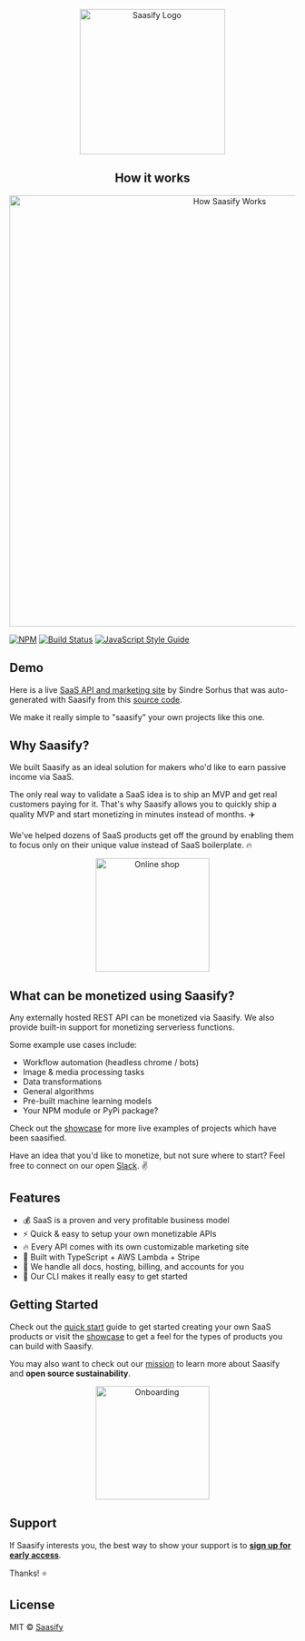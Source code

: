 <p align="center">
  <a href="https://saasify.sh" title="Saasify">
    <img src="https://docs.saasify.sh/_media/logo.png" alt="Saasify Logo" width="256" />
  </a>
</p>

<h2 align="center">
  How it works
</h2>

<p align="center">
  <img
    src="https://docs.saasify.sh/_media/saasify-how-it-works-v3-body.png"
    alt="How Saasify Works"
    width="760"
  />
</p>

[![NPM](https://img.shields.io/npm/v/saasify.svg)](https://www.npmjs.com/package/saasify) [![Build Status](https://travis-ci.com/saasify-sh/saasify.svg?branch=master)](https://travis-ci.com/saasify-sh/saasify) [![JavaScript Style Guide](https://img.shields.io/badge/code_style-standard-brightgreen.svg)](https://standardjs.com)

## Demo

Here is a live [SaaS API and marketing site](https://imagemin.saasify.sh ':target=_blank') by Sindre Sorhus that was auto-generated with Saasify from this [source code](https://github.com/saasify-sh/saasify/tree/master/examples/typescript/imagemin ':target=_blank').

We make it really simple to "saasify" your own projects like this one.

## Why Saasify?

We built Saasify as an ideal solution for makers who'd like to earn passive income via SaaS.

The only real way to validate a SaaS idea is to ship an MVP and get real customers paying for it. That's why Saasify allows you to quickly ship a quality MVP and start monetizing in minutes instead of months. ✈️

We've helped dozens of SaaS products get off the ground by enabling them to focus only on their unique value instead of SaaS boilerplate. 🔥

<p align="center">
  <img src="https://docs.saasify.sh/_media/undraw/business_shop.svg" alt="Online shop" width="200" />
</p>

## What can be monetized using Saasify?

Any externally hosted REST API can be monetized via Saasify. We also provide built-in support for monetizing serverless functions.

Some example use cases include:

- Workflow automation (headless chrome / bots)
- Image & media processing tasks
- Data transformations
- General algorithms
- Pre-built machine learning models
- Your NPM module or PyPi package?

Check out the [showcase](https://saasify.sh/#/showcase) for more live examples of projects which have been saasified.

Have an idea that you'd like to monetize, but not sure where to start? Feel free to connect on our open [Slack](https://join.slack.com/t/saasify/shared_invite/enQtODAxODA5MzU0NjczLTczOGU3NzNkYTJlMWIwZDkyNjJkOTk3MGEwZThlOWQyNTQxODZjZTExNjAzODJlZDQ3MWM5NWQwMGRiMDcyZTY). ✌️

## Features

- 💰 SaaS is a proven and very profitable business model
- ⚡️️ Quick & easy to setup your own monetizable APIs
- 🔥 Every API comes with its own customizable marketing site
- 💯 Built with TypeScript + AWS Lambda + Stripe
- 🤖 We handle all docs, hosting, billing, and accounts for you
- 🚀 Our CLI makes it really easy to get started

## Getting Started

Check out the [quick start](https://saasify.sh/#/quick-start) guide to get started creating your own SaaS products or visit the [showcase](https://saasify.sh/#/showcase) to get a feel for the types of products you can build with Saasify.

You may also want to check out our [mission](https://saasify.sh/#/mission) to learn more about Saasify and **open source sustainability**.

<p align="center">
  <img src="https://docs.saasify.sh/_media/undraw/onboarding.svg" alt="Onboarding" width="200" />
</p>

## Support

If Saasify interests you, the best way to show your support is to **[sign up for early access](https://saasify.sh)**.

Thanks! ⭐️

## License

MIT © [Saasify](https://github.com/saasify-sh/saasify/blob/master/LICENSE)
